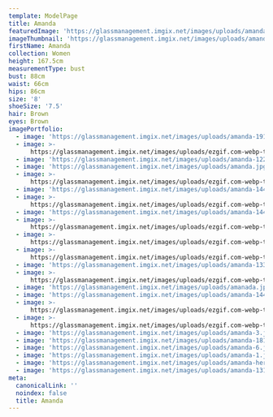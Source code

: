 ```yaml
---
template: ModelPage
title: Amanda
featuredImage: 'https://glassmanagement.imgix.net/images/uploads/amandabannery313.jpg'
imageThumbnail: 'https://glassmanagement.imgix.net/images/uploads/amanda-her-shadow-yes.jpg'
firstName: Amanda
collection: Women
height: 167.5cm
measurementType: bust
bust: 88cm
waist: 66cm
hips: 86cm
size: '8'
shoeSize: '7.5'
hair: Brown
eyes: Brown
imagePortfolio:
  - image: 'https://glassmanagement.imgix.net/images/uploads/amanda-19191.jpg'
  - image: >-
      https://glassmanagement.imgix.net/images/uploads/ezgif.com-webp-to-jpg-6-.jpg
  - image: 'https://glassmanagement.imgix.net/images/uploads/amanda-122.jpg'
  - image: 'https://glassmanagement.imgix.net/images/uploads/amanda.jpg'
  - image: >-
      https://glassmanagement.imgix.net/images/uploads/ezgif.com-webp-to-jpg-11-.jpg
  - image: 'https://glassmanagement.imgix.net/images/uploads/amanda-14444.jpg'
  - image: >-
      https://glassmanagement.imgix.net/images/uploads/ezgif.com-webp-to-jpg-12-.jpg
  - image: 'https://glassmanagement.imgix.net/images/uploads/amanda-144.jpg'
  - image: >-
      https://glassmanagement.imgix.net/images/uploads/ezgif.com-webp-to-jpg-14-.jpg
  - image: >-
      https://glassmanagement.imgix.net/images/uploads/ezgif.com-webp-to-jpg-7-.jpg
  - image: >-
      https://glassmanagement.imgix.net/images/uploads/ezgif.com-webp-to-jpg-8-.jpg
  - image: 'https://glassmanagement.imgix.net/images/uploads/amanda-133.jpg'
  - image: >-
      https://glassmanagement.imgix.net/images/uploads/ezgif.com-webp-to-jpg-13-.jpg
  - image: 'https://glassmanagement.imgix.net/images/uploads/amanada.jpg'
  - image: 'https://glassmanagement.imgix.net/images/uploads/amanda-1444.jpg'
  - image: >-
      https://glassmanagement.imgix.net/images/uploads/ezgif.com-webp-to-jpg-10-.jpg
  - image: >-
      https://glassmanagement.imgix.net/images/uploads/ezgif.com-webp-to-jpg-9-.jpg
  - image: 'https://glassmanagement.imgix.net/images/uploads/amanda-3.jpg'
  - image: 'https://glassmanagement.imgix.net/images/uploads/amanda-1818.jpg'
  - image: 'https://glassmanagement.imgix.net/images/uploads/amanda-6.jpg'
  - image: 'https://glassmanagement.imgix.net/images/uploads/amanda-1.jpg'
  - image: 'https://glassmanagement.imgix.net/images/uploads/amanda-her-shadow-yes.jpg'
  - image: 'https://glassmanagement.imgix.net/images/uploads/amanda-13131313.jpg'
meta:
  canonicalLink: ''
  noindex: false
  title: Amanda
---
```


